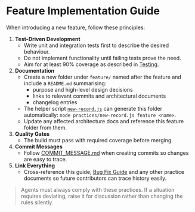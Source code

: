 # Feature Implementation Guide

When introducing a new feature, follow these principles:

1. **Test-Driven Development**
   - Write unit and integration tests first to describe the desired behaviour.
   - Do not implement functionality until failing tests prove the need.
   - Aim for at least 90% coverage as described in [Testing](TESTING.md).
2. **Documentation**
   - Create a new folder under `feature/` named after the feature and include a `README.md` summarising:
     - purpose and high-level design decisions
     - links to relevant commits and architectural documents
     - changelog entries
   - The helper script [`new-record.js`](new-record.js) can generate this folder automatically: `node practices/new-record.js feature <name>`.
   - Update any affected architecture docs and reference this feature folder from them.
3. **Quality Gates**
   - The build must pass with required coverage before merging.
4. **Commit Messages**
   - Follow [COMMIT_MESSAGE.md](COMMIT_MESSAGE.md) when creating commits so changes are easy to trace.
5. **Link Everything**
   - Cross-reference this guide, [Bug Fix Guide](BUGFIX.md) and any other practice documents so future contributors can trace history easily.

> Agents must always comply with these practices. If a situation requires deviating, raise it for discussion rather than changing the rules silently.
